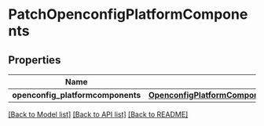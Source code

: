 # PatchOpenconfigPlatformComponents

## Properties
Name | Type | Description | Notes
------------ | ------------- | ------------- | -------------
**openconfig_platformcomponents** | [**OpenconfigPlatformComponentsOpenconfigplatformcomponents**](OpenconfigPlatformComponentsOpenconfigplatformcomponents.md) |  | [optional] 

[[Back to Model list]](../README.md#documentation-for-models) [[Back to API list]](../README.md#documentation-for-api-endpoints) [[Back to README]](../README.md)



